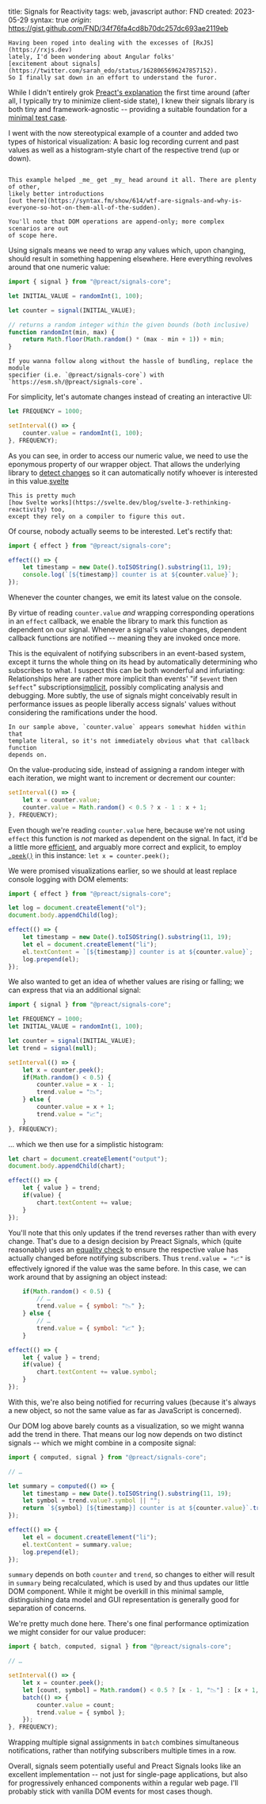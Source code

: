 title: Signals for Reactivity
tags: web, javascript
author: FND
created: 2023-05-29
syntax: true
_origin_: https://gist.github.com/FND/34f76fa4cd8b70dc257dc693ae2119eb

```intro
Having been roped into dealing with the excesses of [RxJS](https://rxjs.dev)
lately, I'd been wondering about Angular folks'
[excitement about signals](https://twitter.com/sarah_edo/status/1628065696247857152).
So I finally sat down in an effort to understand the furor.
```

While I didn't entirely grok
[Preact's explanation](https://preactjs.com/blog/introducing-signals/) the first
time around (after all, I typically try to minimize client-side state), I knew
their signals library is both tiny and framework-agnostic -- providing a
suitable foundation for a
[minimal test case](https://css-tricks.com/reduced-test-cases/).

I went with the now stereotypical example of a counter and added two types of
historical visualization: A basic log recording current and past values as well
as a histogram-style chart of the respective trend (up or down).

```embed uri=./demo.html
```

```aside compact
This example helped _me_ get _my_ head around it all. There are plenty of other,
likely better introductions
[out there](https://syntax.fm/show/614/wtf-are-signals-and-why-is-everyone-so-hot-on-them-all-of-the-sudden).

You'll note that DOM operations are append-only; more complex scenarios are out
of scope here.
```

Using signals means we need to wrap any values which, upon changing, should
result in something happening elsewhere. Here everything revolves around that
one numeric value:

```javascript
import { signal } from "@preact/signals-core";

let INITIAL_VALUE = randomInt(1, 100);

let counter = signal(INITIAL_VALUE);

// returns a random integer within the given bounds (both inclusive)
function randomInt(min, max) {
    return Math.floor(Math.random() * (max - min + 1)) + min;
}
```

```aside compact
If you wanna follow along without the hassle of bundling, replace the module
specifier (i.e. `@preact/signals-core`) with
`https://esm.sh/@preact/signals-core`.
```

For simplicity, let's automate changes instead of creating an interactive UI:

```javascript
let FREQUENCY = 1000;

setInterval(() => {
    counter.value = randomInt(1, 100);
}, FREQUENCY);
```

As you can see, in order to access our numeric value, we need to use the
eponymous property of our wrapper object. That allows the underlying library to
[detect changes](https://github.com/preactjs/signals/blob/%40preact/signals-core%401.3.0/packages/core/src/index.ts#L312)
so it can automatically notify whoever is interested in this
value.[svelte](footnote://)

```footnote svelte
This is pretty much
[how Svelte works](https://svelte.dev/blog/svelte-3-rethinking-reactivity) too,
except they rely on a compiler to figure this out.
```

Of course, nobody actually seems to be interested. Let's rectify that:

```javascript
import { effect } from "@preact/signals-core";

effect(() => {
    let timestamp = new Date().toISOString().substring(11, 19);
    console.log(`[${timestamp}] counter is at ${counter.value}`);
});
```

Whenever the counter changes, we emit its latest value on the console.

By virtue of reading `counter.value` _and_ wrapping corresponding operations in
an `effect` callback, we enable the library to mark this function as dependent
on our signal. Whenever a signal's value changes, dependent callback functions
are notified -- meaning they are invoked once more.

This is the equivalent of notifying subscribers in an event-based system, except
it turns the whole thing on its head by automatically determining who subscribes
to what. I suspect this can be both wonderful and infuriating: Relationships
here are rather more implicit than events' "if `$event` then `$effect`"
subscriptions[implicit](footnote://), possibly complicating analysis and
debugging. More subtly, the use of signals might conceivably result in
performance issues as people liberally access signals' values without
considering the ramifications under the hood.

```footnote implicit
In our sample above, `counter.value` appears somewhat hidden within that
template literal, so it's not immediately obvious what that callback function
depends on.
```

On the value-producing side, instead of assigning a random integer with each
iteration, we might want to increment or decrement our counter:

```javascript
setInterval(() => {
    let x = counter.value;
    counter.value = Math.random() < 0.5 ? x - 1 : x + 1;
}, FREQUENCY);
```

Even though we're reading `counter.value` here, because we're not using `effect`
this function is _not_ marked as dependent on the signal. In fact, it'd be a
little more
[efficient](https://github.com/preactjs/signals/blob/%40preact/signals-core%401.3.0/packages/core/src/index.ts#L300),
and arguably more correct and explicit, to employ
[`.peek()`](https://preactjs.com/guide/v10/signals/#reading-signals-without-subscribing-to-them)
in this instance: `let x = counter.peek();`

We were promised visualizations earlier, so we should at least replace console
logging with DOM elements:

```javascript
import { effect } from "@preact/signals-core";

let log = document.createElement("ol");
document.body.appendChild(log);

effect(() => {
    let timestamp = new Date().toISOString().substring(11, 19);
    let el = document.createElement("li");
    el.textContent = `[${timestamp}] counter is at ${counter.value}`;
    log.prepend(el);
});
```

We also wanted to get an idea of whether values are rising or falling; we can
express that via an additional signal:

```javascript
import { signal } from "@preact/signals-core";

let FREQUENCY = 1000;
let INITIAL_VALUE = randomInt(1, 100);

let counter = signal(INITIAL_VALUE);
let trend = signal(null);

setInterval(() => {
    let x = counter.peek();
    if(Math.random() < 0.5) {
        counter.value = x - 1;
        trend.value = "📉";
    } else {
        counter.value = x + 1;
        trend.value = "📈";
    }
}, FREQUENCY);
```

... which we then use for a simplistic histogram:

```javascript
let chart = document.createElement("output");
document.body.appendChild(chart);

effect(() => {
    let { value } = trend;
    if(value) {
        chart.textContent += value;
    }
});
```

You'll note that this only updates if the trend reverses rather than with every
change. That's due to a design decision by Preact Signals, which (quite
reasonably) uses an
[equality check](https://github.com/preactjs/signals/blob/%40preact/signals-core%401.3.0/packages/core/src/index.ts#L317)
to ensure the respective value has actually changed before notifying
subscribers. Thus `trend.value = "📈"` is effectively ignored if the value was
the same before. In this case, we can work around that by assigning an object
instead:

```javascript
    if(Math.random() < 0.5) {
        // …
        trend.value = { symbol: "📉" };
    } else {
        // …
        trend.value = { symbol: "📈" };
    }
```

```javascript
effect(() => {
    let { value } = trend;
    if(value) {
        chart.textContent += value.symbol;
    }
});
```

With this, we're also being notified for recurring values (because it's always a
new object, so not the same value as far as JavaScript is concerned).

Our DOM log above barely counts as a visualization, so we might wanna add the
trend in there. That means our log now depends on two distinct signals -- which
we might combine in a composite signal:

```javascript
import { computed, signal } from "@preact/signals-core";

// …

let summary = computed(() => {
    let timestamp = new Date().toISOString().substring(11, 19);
    let symbol = trend.value?.symbol || "";
    return `${symbol} [${timestamp}] counter is at ${counter.value}`.trim();
});
```

```javascript
effect(() => {
    let el = document.createElement("li");
    el.textContent = summary.value;
    log.prepend(el);
});
```

`summary` depends on both `counter` and `trend`, so changes to either will
result in `summary` being recalculated, which is used by and thus updates
our little DOM component. While it might be overkill in this minimal sample,
distinguishing data model and GUI representation is generally good for
separation of concerns.

We're pretty much done here. There's one final performance optimization we might
consider for our value producer:

```javascript
import { batch, computed, signal } from "@preact/signals-core";

// …

setInterval(() => {
    let x = counter.peek();
    let [count, symbol] = Math.random() < 0.5 ? [x - 1, "📉"] : [x + 1, "📈"];
    batch(() => {
        counter.value = count;
        trend.value = { symbol };
    });
}, FREQUENCY);
```

Wrapping multiple signal assignments in `batch` combines simultaneous
notifications, rather than notifying subscribers multiple times in a row.

Overall, signals seem potentially useful and Preact Signals looks like an
excellent implementation -- not just for single-page applications, but also for
progressively enhanced components within a regular web page. I'll probably stick
with vanilla DOM events for most cases though.
